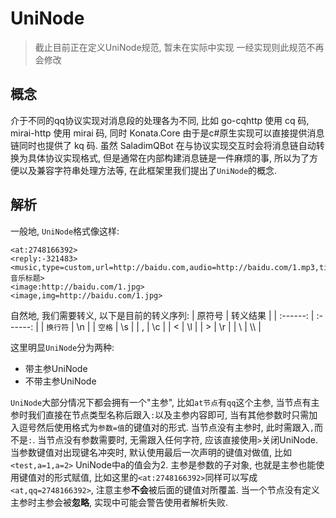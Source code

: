 # UniNode

> 截止目前正在定义UniNode规范, 暂未在实际中实现
> 一经实现则此规范不再会修改

## 概念

介于不同的qq协议实现对消息段的处理各为不同, 比如 go-cqhttp 使用 cq 码, mirai-http 使用 mirai 码, 同时 Konata.Core 由于是c#原生实现可以直接提供消息链同时也提供了 kq 码. 虽然 SaladimQBot 在与协议实现交互时会将消息链自动转换为具体协议实现格式, 但是通常在内部构建消息链是一件麻烦的事, 所以为了方便以及兼容字符串处理方法等, 在此框架里我们提出了`UniNode`的概念.

## 解析

一般地, `UniNode`格式像这样:
```
<at:2748166392>
<reply:-321483>
<music,type=custom,url=http://baidu.com,audio=http://baidu.com/1.mp3,title=音乐标题>
<image:http://baidu.com/1.jpg>
<image,img=http://baidu.com/1.jpg>
```
自然地, 我们需要转义, 以下是目前的转义序列:
|  原符号  | 转义结果 |
| :------: | :------: |
| `换行符` |    \n    |
|  `空格`  |    \s    |
|    ,     |    \c    |
|    <     |    \l    |
|    >     |    \r    |
|    \\     |    \\\    |

这里明显`UniNode`分为两种:
- 带主参UniNode
- 不带主参UniNode

`UniNode`大部分情况下都会拥有一个"主参", 比如`at节点`有`qq`这个主参, 当节点有主参时我们直接在节点类型名称后跟入`:`以及主参内容即可, 当有其他参数时只需加入逗号然后使用格式为`参数=值`的键值对的形式. 当节点没有主参时, 此时需跟入`,`而不是`:`. 当节点没有参数需要时, 无需跟入任何字符, 应该直接使用`>`关闭UniNode. 当参数键值对出现键名冲突时, 默认使用最后一次声明的键值对做值, 比如`<test,a=1,a=2>` UniNode中a的值会为2. 主参是参数的子对象, 也就是主参也能使用键值对的形式赋值, 比如这里的`<at:2748166392>`同样可以写成`<at,qq=2748166392>`, 注意主参**不会**被后面的键值对所覆盖. 当一个节点没有定义主参时主参会被**忽略**, 实现中可能会警告使用者解析失败.